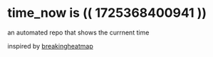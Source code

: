 # time_now is (( 1725368400941 ))

an automated repo that shows the currnent time

inspired by [breakingheatmap](https://github.com/breakingheatmap/breakingheatmap)